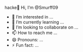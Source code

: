 hacke👋 Hi, I’m @Smurff09
- 👀 I’m interested in ...
- 🌱 I’m currently learning ...
- 💞️ I’m looking to collaborate on ...
- 📫 How to reach me ...
- 😄 Pronouns: ...
- ⚡ Fun fact: ...

<!---
Smurff09/Smurff09 is ![Screenshot_20231119-125820_F video downloader](https://github.com/user-attachments/assets/8c890baa-8ce7-4ab7-9fa7-303b830d9021)
a ✨ special ✨ repository because its `README.md` (this file) appears on your GitHub profile.
You can click the Preview link to take a look at your changes.
--->
